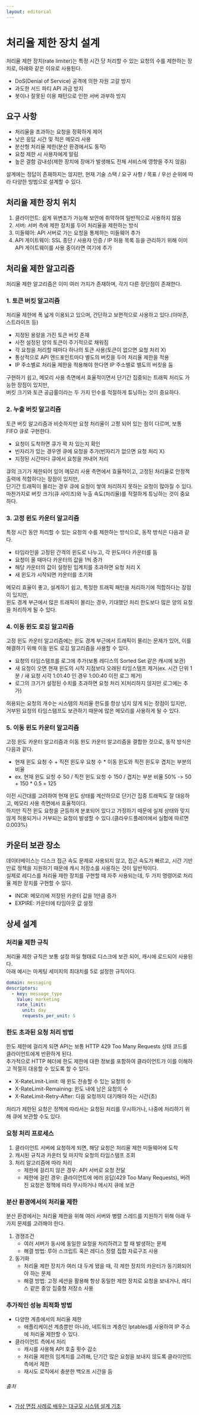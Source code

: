 ```yaml
---
layout: editorial
---
```


# 처리율 제한 장치 설계

처리율 제한 장치(rate limiter)는 특정 시간 당 처리할 수 있는 요청의 수를 제한하는 장치로, 아래와 같은 이유로 사용된다.

- DoS(Denial of Service) 공격에 의한 자원 고갈 방지
- 과도한 서드 파티 API 과금 방지
- 봇이나 잘못된 이용 패턴으로 인한 서버 과부하 방지

## 요구 사항

- 처리율을 초과하는 요청을 정확하게 제어
- 낮은 응답 시간 및 적은 메모리 사용
- 분산형 처리율 제한(분산 환경에서도 동작)
- 요청 제한 시 사용자에게 알림
- 높은 결함 감내성(제한 장치에 장애가 발생해도 전체 서비스에 영향을 주지 않음)

설계에는 정답이 존재하지는 않지만, 현재 기술 스택 / 요구 사항 / 목표 / 우선 순위에 따라 다양한 방법으로 설계할 수 있다.

## 처리율 제한 장치 위치

1. 클라이언트: 쉽게 위변조가 가능해 보안에 취약하여 일반적으로 사용하지 않음
2. 서버: 서버 측에 제한 장치를 두어 처리율을 제한하는 방식
3. 미들웨어: API 서버로 가는 요청을 통제하는 미들웨어 추가
4. API 게이트웨이: SSL 종단 / 사용자 인증 / IP 허용 목록 등을 관리하기 위해 이미 API 게이트웨이를 사용 중이라면 여기에 추가

## 처리율 제한 알고리즘

처리율 제한 알고리즘은 이미 여러 가지가 존재하며, 각기 다른 장단점이 존재한다.

### 1. 토큰 버킷 알고리즘

처리율 제한에 폭 넓게 이용되고 있으며, 간단하고 보편적으로 사용하고 있다.(아마존, 스트라이프 등)

- 지정된 용량을 가진 토큰 버킷 존재
- 사전 설정된 양의 토큰이 주기적으로 채워짐
- 각 요청을 처리할 때마다 하나의 토큰 사용(토큰이 없으면 요청 처리 X)
- 통상적으로 API 엔드포인트마다 별도의 버킷을 두어 처리율 제한을 적용
- IP 주소별로 처리율 제한을 적용해야 한다면 IP 주소별로 별도의 버킷을 둠

구현하기 쉽고, 메모리 사용 측면에서 효율적이면서 단기간 집중되는 트래픽 처리도 가능한 장점이 있지만,  
버킷 크기와 토큰 공급률이라는 두 가지 인수를 적절하게 튜닝하는 것이 중요하다.

### 2. 누출 버킷 알고리즘

토큰 버킷 알고리즘과 비슷하지만 요청 처리율이 고정 되어 있는 점이 다르며, 보통 FIFO 큐로 구현한다.

- 요청이 도착하면 큐가 꽉 차 있는지 확인
- 빈자리가 있는 경우엔 큐에 요청을 추가(빈자리가 없으면 요청 처리 X)
- 지정된 시간마다 큐에서 요청을 꺼내어 처리

큐의 크기가 제한되어 있어 메모리 사용 측면에서 효율적이고, 고정된 처리율로 안정적 출력에 적합하다는 장점이 있지만,  
단기간 트래픽이 몰리는 경우 큐에 요청이 쌓여 처리하지 못하는 요청이 많아질 수 있다.  
마찬가지로 버킷 크기(큐 사이즈)와 누출 속도(처리율)를 적절하게 튜닝하는 것이 중요하다.

### 3. 고정 윈도 카운터 알고리즘

특정 시간 동안 처리할 수 있는 요청의 수를 제한하는 방식으로, 동작 방식은 다음과 같다.

- 타임라인을 고정된 간격의 윈도로 나누고, 각 윈도마다 카운터를 둠
- 요청이 올 때마다 카운터의 값을 1씩 증가
- 해당 카운터의 값이 설정된 임계치를 초과하면 요청 처리 X
- 새 윈도가 시작되면 카운터를 초기화

메모리 효율이 좋고, 설계하기 쉽고, 특정한 트래픽 패턴을 처리하기에 적합하다는 장점이 있지만,  
윈도 경계 부근에서 많은 트래픽이 몰리는 경우, 기대했던 처리 한도보다 많은 양의 요청을 처리하게 될 수 있다.

### 4. 이동 윈도 로깅 알고리즘

고정 윈도 카운터 알고리즘에는 윈도 경계 부근에서 트래픽이 몰리는 문제가 있어, 이를 해결하기 위해 이동 윈도 로깅 알고리즘을 사용할 수 있다.

- 요청의 타임스탬프를 로그에 추가(보통 레디스의 Sorted Set 같은 캐시에 보관)
- 새 요청이 오면 현재 윈도의 시작 지점보다 오래된 타임스탬프 제거(ex. 시간 단위 1분 / 새 요청 시각 1:01:40 인 경우 1:00:40 이전 로그 제거)
- 로그의 크기가 설정된 수치를 초과하면 요청 처리 X(처리하지 않지만 로그에는 추가)

허용되는 요청의 개수는 시스템의 처리율 한도를 항상 넘지 않게 되는 장점이 있지만,  
거부된 요청의 타임스탬프도 보관하기 때문에 많은 메모리를 사용하게 될 수 있다.

### 5. 이동 윈도 카운터 알고리즘

고정 윈도 카운터 알고리즘과 이동 윈도 카운터 알고리즘을 결합한 것으로, 동작 방식은 다음과 같다.

- 현재 윈도 요청 수 + 직전 윈도우 요청 수 * 이동 윈도와 직전 윈도우 겹치는 부분의 비율
- ex. 현재 윈도 요청 수 50 / 직전 윈도 요청 수 150 / 겹치는 부분 비율 50% -> 50 + 150 * 0.5 = 125

이전 시간대를 고려하여 현재 윈도 상태를 계산하므로 단기간 집중 트래픽도 잘 대응하고, 메모리 사용 측면에서 효율적이다.  
하지만 직전 윈도 요청을 균등하게 분포되어 있다고 가정하기 때문에 실제 상태와 맞지 않게 허용되거나 거부되는 요청이 발생할 수 있다.(클라우드플레어에서 실험에 따르면 0.003%)

## 카운터 보관 장소

데이터베이스는 디스크 접근 속도 문제로 사용되지 않고, 접근 속도가 빠르고, 시간 기반 만료 정책을 지원하기 때문에 캐시 저장소를 사용하는 것이 일반적이다.  
실제로 레디스를 처리율 제한 장치를 구현할 때 자주 사용되는데, 두 가지 명령어로 처리율 제한 장치를 구현할 수 있다.

- INCR: 메모리에 저장된 카운터 값을 1만큼 증가
- EXPIRE: 카운터에 타임아웃 값 설정

## 상세 설계

### 처리율 제한 규칙

처리율 제한 규칙은 보통 설정 파일 형태로 디스크에 보관 되어, 캐시에 로드되어 사용된다.  
아래 예시는 마케팅 세미지의 최대치를 5로 설정한 규칙이다.

```yaml
domain: messaging
descriptors:
  - key: message_type
    Value: marketing
    rate_limit:
      unit: day
      requests_per_unit: 5
```

### 한도 초과된 요청 처리 방법

한도 제한에 걸리게 되면 API는 보통 HTTP 429 Too Many Requests 상태 코드를 클라이언트에게 반환하게 된다.  
추가적으로 HTTP 헤더에 한도 제한에 대한 정보를 포함하여 클라이언트가 이를 이해하고 적절히 대응할 수 있도록 할 수 있다.

- X-RateLimit-Limit: 매 윈도 전송할 수 있는 요청의 수
- X-RateLimit-Remaining: 윈도 내에 남은 요청의 수
- X-RateLimit-Retry-After: 다음 요청까지 대기해야 하는 시간(초)

처리가 제한된 요청은 정책에 따라서는 요청된 처리를 무시하거나, 나중에 처리하기 위해 큐에 보관할 수도 있다.

### 요청 처리 프로세스

1. 클라이언트 서버에 요청하게 되면, 해당 요청은 처리율 제한 미들웨어에 도착
2. 캐시된 규칙과 카운터 및 마지막 요청의 타임스탬프 조회
3. 처리 알고리즘에 따라 처리
    - 제한에 걸리지 않은 경우: API 서버로 요청 전달
    - 제한에 걸린 경우: 클라이언트에 에러 응답(429 Too Many Requests), 버려진 요청은 정책에 따라 무시하거나 메시지 큐에 보관

### 분산 환경에서의 처리율 제한

분산 환경에서는 처리율 제한을 위해 여러 서버와 병렬 스레드를 지원하기 위해 아래 두 가지 문제를 고려해야 한다.

1. 경쟁조건
    - 여러 서버가 동시에 동일한 요청을 처리하려고 할 때 발생하는 문제
    - 해결 방법: 루아 스크립트 혹은 레디스 정렬 집합 자료구조 사용
2. 동기화
    - 처리율 제한 장치가 여러 대 두게 됐을 때, 각 제한 장치의 카운터가 동기화되어야 하는 문제
    - 해결 방법: 고정 세션을 활용해 항상 동일한 제한 장치로 요청을 보내거나, 레디스 같은 중앙 집중형 저장소 사용

### 추가적인 성능 최적화 방법

- 다양한 계층에서의 처리율 제한
    - 애플리케이션 계층뿐만 아니라, 네트워크 계층인 Iptables를 사용하여 IP 주소에 처리율 제한할 수 있다.
- 클라이언트 측에서 처리
    - 캐시를 사용해 API 호출 횟수 감소
    - 처리율 제한의 임계치를 고려해, 단기간 많은 요청을 보내지 않도록 클라이언트 측에서 제한
    - 재시도 로직에서 충분한 백오프 시간을 둠

###### 출처

- [가상 면접 사례로 배우는 대규모 시스템 설계 기초](https://www.nl.go.kr/seoji/contents/S80100000000.do?schM=intgr_detail_view_isbn&page=1&pageUnit=10&schType=simple&schStr=%EA%B0%80%EC%83%81+%EB%A9%B4%EC%A0%91+%EC%82%AC%EB%A1%80%EB%A1%9C+%EB%B0%B0%EC%9A%B0%EB%8A%94+%EB%8C%80%EA%B7%9C%EB%AA%A8&isbn=9788966263240&cipId=228421467%2C)
